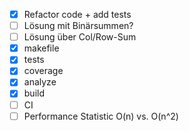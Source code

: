 - [x] Refactor code + add tests
- [ ] Lösung mit Binärsummen?
- [ ] Lösung über Col/Row-Sum
- [x] makefile
-   [x] tests
-   [x] coverage
-   [x] analyze
-   [x] build
- [ ] CI
- [ ] Performance Statistic O(n) vs. O(n^2)